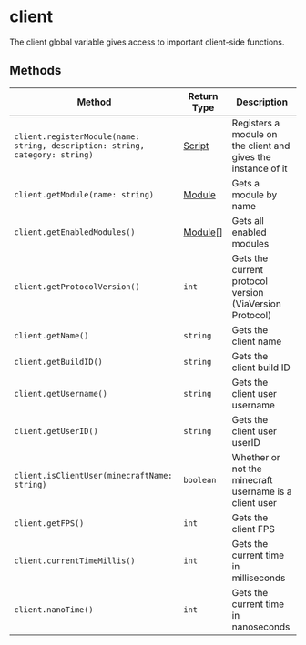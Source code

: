 # client

The client global variable gives access to important client-side functions.

## Methods

| Method                                                                       | Return Type                     | Description                                                   |
|------------------------------------------------------------------------------|---------------------------------|---------------------------------------------------------------|
| `client.registerModule(name: string, description: string, category: string)` | [Script](../types/script.md)    | Registers a module on the client and gives the instance of it |
| `client.getModule(name: string)`                                             | [Module](../types/module.md)    | Gets a module by name                                         |
| `client.getEnabledModules()`                                                 | [Module](../types/module.md)\[] | Gets all enabled modules                                      |
| `client.getProtocolVersion()`                                                | `int`                           | Gets the current protocol version (ViaVersion Protocol)       |
| `client.getName()`                                                           | `string`                        | Gets the client name                                          |
| `client.getBuildID()`                                                        | `string`                        | Gets the client build ID                                      |
| `client.getUsername()`                                                       | `string`                        | Gets the client user username                                 |
| `client.getUserID()`                                                         | `string`                        | Gets the client user userID                                   |
| `client.isClientUser(minecraftName: string)`                                 | `boolean`                       | Whether or not the minecraft username is a client user        |
| `client.getFPS()`                                                            | `int`                           | Gets the client FPS                                           |
| `client.currentTimeMillis()`                                                 | `int`                           | Gets the current time in milliseconds                         |
| `client.nanoTime()`                                                          | `int`                           | Gets the current time in nanoseconds                          |